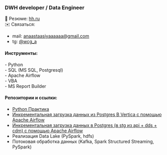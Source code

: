 <h3>DWH developer / Data Engineer</h3>

📄 Резюме: [hh.ru](https://hh.ru/resume/93d5129fff0357a3aa0039ed1f474b576d385a) <br>
✉️ Связаться:  
- mail: anaastaasiyaaaaaa@gmail.com
- tg: [@wcg_a](https://t.me/wcg_a) 

<h4>Инструменты:</h4>
- Python <br>
- SQL (MS SQL, Postgresql) <br>
- Apache Airflow <br>
- VBA <br>
- MS Report Builder <br>

<h4>Репозитории и ссылки:</h4>

- [Python Практика](https://github.com/AnastasiaBirina/PythonExercises/tree/main) <br> 
- [Инкрементальная загрузка данных из Postgres В Vertica с помощью Apache Airflow](https://github.com/AnastasiaBirina/PythonExercises/tree/main) <br>
- [Инкрементальная загрузка данных в Postgres (в stg из api + dds + cdm) с помощью Apache Airflow](https://github.com/AnastasiaBirina/de-project-sprint-5/tree/main) <br>
- Реализация Data Lake (PySpark, hdfs) <br>
- Потоковая обработка данных (Kafka, Spark Structured Streaming, PySpark)


